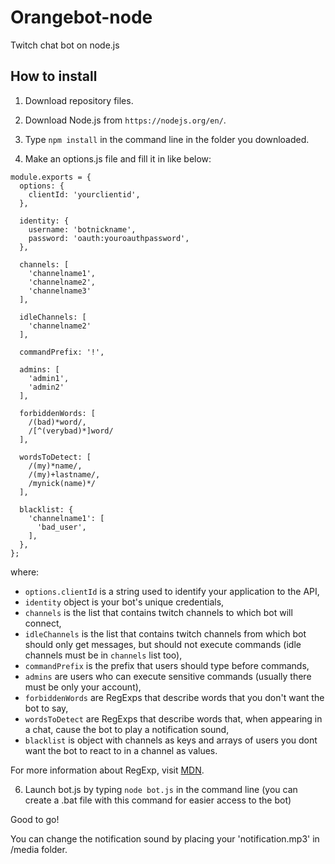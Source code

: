# Orangebot-node

Twitch chat bot on node.js

## How to install

1. Download repository files.

2. Download Node.js from `https://nodejs.org/en/`.

3. Type `npm install` in the command line in the folder you downloaded.

4. Make an options.js file and fill it in like below:

```
module.exports = {
  options: {
    clientId: 'yourclientid',
  },

  identity: {
    username: 'botnickname',
    password: 'oauth:youroauthpassword',
  },

  channels: [
    'channelname1',
    'channelname2',
    'channelname3'
  ],

  idleChannels: [
    'channelname2'
  ],

  commandPrefix: '!',

  admins: [
    'admin1',
    'admin2'
  ],

  forbiddenWords: [
    /(bad)*word/,
    /[^(verybad)*]word/
  ],

  wordsToDetect: [
    /(my)*name/,
    /(my)+lastname/,
    /mynick(name)*/
  ],

  blacklist: {
    'channelname1': [
      'bad_user',
    ],
  },
};
```

where:

- `options.clientId` is a string used to identify your application to the API,
- `identity` object is your bot's unique credentials,
- `channels` is the list that contains twitch channels to which bot will connect,
- `idleChannels` is the list that contains twitch channels from which bot should only get messages, but should not execute commands (idle channels must be in `channels` list too),
- `commandPrefix` is the prefix that users should type before commands,
- `admins` are users who can execute sensitive commands (usually there must be only your account),
- `forbiddenWords` are RegExps that describe words that you don't want the bot to say,
- `wordsToDetect` are RegExps that describe words that, when appearing in a chat, cause the bot to play a notification sound,
- `blacklist` is object with channels as keys and arrays of users you dont want the bot to react to in a channel as values.

For more information about RegExp, visit [MDN](https://developer.mozilla.org/en-US/docs/Web/JavaScript/Guide/Regular_Expressions).

6. Launch bot.js by typing `node bot.js` in the command line (you can create a .bat file with this command for easier access to the bot)

Good to go!

You can change the notification sound by placing your 'notification.mp3' in /media folder.
